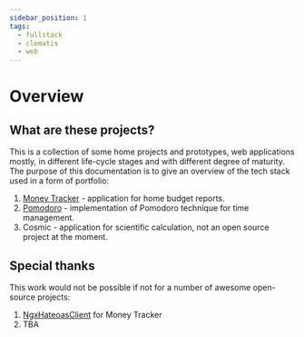 ```yaml
---
sidebar_position: 1
tags:
  - fullstack
  - clematis
  - web
---
```


# Overview

## What are these projects?

This is a collection of some home projects and prototypes, 
web applications mostly, in different life-cycle stages 
and with different degree of maturity. 
The purpose of this documentation is to give an overview 
of the tech stack used in a form of portfolio:

1. [Money Tracker](https://github.com/grauds/money.tracker.ui) - application for home budget reports.
2. [Pomodoro](https://github.com/grauds/clematis.poc.pomodoro) - implementation of Pomodoro technique for time management.
3. Cosmic - application for scientific calculation, not an open source project at the moment.


## Special thanks

This work would not be possible if not for a number of awesome open-source projects:

1. [NgxHateoasClient](https://github.com/lagoshny/ngx-hateoas-client) for Money Tracker
2. TBA

